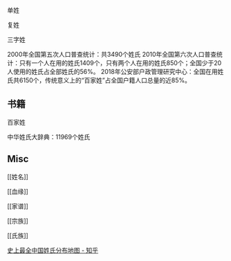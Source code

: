 



单姓


复姓

三字姓


2000年全国第五次人口普查统计：共3490个姓氏
2010年全国第六次人口普查统计：只有一个人在用的姓氏1409个，只有两个人在用的姓氏850个；全国少于20人使用的姓氏占全部姓氏的56%。
2018年公安部户政管理研究中心：全国在用姓氏共6150个，传统意义上的“百家姓”占全国户籍人口总量的近85%。

## 书籍


百家姓

中华姓氏大辞典：11969个姓氏






## Misc

[[姓名]]

[[血缘]]


[[家谱]]

[[宗族]]


[[氏族]]




[史上最全中国姓氏分布地图 - 知乎](https://zhuanlan.zhihu.com/p/56881526)


